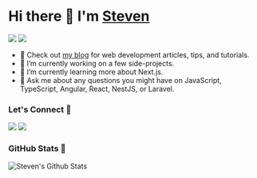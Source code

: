 # Hi there 👋 I'm [Steven](http://www.lumin8media.com)

[![](https://komarev.com/ghpvc/?username=stevenspads&color=blue&label=Profile%20Views)](https://github.com/stevenspads/stevenspads)
[![](https://img.shields.io/github/followers/stevenspads?label=GitHub%20Followers)](https://github.com/stevenspads)

- :link: Check out [my blog](http://www.lumin8media.com) for web development articles, tips, and tutorials.
- :hammer: I’m currently working on a few side-projects.
- :brain: I’m currently learning more about Next.js.
- 💬 Ask me about any questions you might have on JavaScript, TypeScript, Angular, React, NestJS, or Laravel.

### Let's Connect :handshake:

[![](https://img.shields.io/badge/linkedin-%230077B5.svg?&style=for-the-badge&logo=linkedin&logoColor=white0e76a8)](https://ca.linkedin.com/in/stevenspad)
[![](https://img.shields.io/badge/twitter-%230077B5.svg?&style=for-the-badge&logo=twitter&logoColor=white&color=00acee)](https://twitter.com/stevenspads) 

### GitHub Stats :slot_machine:

<img align="left" alt="Steven's Github Stats" src="https://github-readme-stats.vercel.app/api?username=stevenspads&hide=contribs&show_icons=true&theme=dracula" />

<!--
**stevenspads/stevenspads** is a ✨ _special_ ✨ repository because its `README.md` (this file) appears on your GitHub profile.

Here are some ideas to get you started:

- 🔭 I’m currently working on ...
- 🌱 I’m currently learning ...
- 👯 I’m looking to collaborate on ...
- 🤔 I’m looking for help with ...
- 💬 Ask me about ...
- 📫 How to reach me: ...
- 😄 Pronouns: ...
- ⚡ Fun fact: ...
-->
